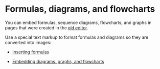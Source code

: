 # Formulas, diagrams, and flowcharts

You can embed formulas, sequence diagrams, flowcharts, and graphs in pages that were created in the [old editor](pages-types.md#page).

Use a special text markup to format formulas and diagrams so they are converted into images:

* [Inserting formulas](static-markup/formulas.md)

* [Embedding diagrams, graphs, and flowcharts](static-markup/diagram.md)

